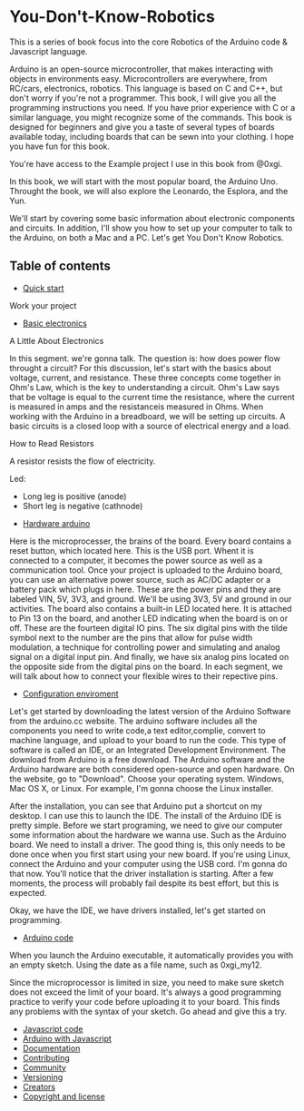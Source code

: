 # You-Don't-Know-Robotics

This is a series of book focus into the core Robotics of the Arduino code & Javascript language.

Arduino is an open-source microcontroller, that makes interacting with objects in environments easy. Microcontrollers are everywhere, from RC/cars, electronics, robotics. This language is based on C and C++, but don't worry if you're not a programmer. This book, I will give you all the programming instructions you need. If you have prior experience with C or a similar language, you might recognize some of the commands. This book is designed for beginners and give you a taste of several types of boards available today, including boards that can be sewn into your clothing. I hope you have fun for this book.

You're have access to the Example project I use in this book from @0xgi.

In this book, we will start with the most popular board, the Arduino Uno. Throught the book, we will also explore the Leonardo, the Esplora, and the Yun.

We'll start by covering some basic information about electronic components and circuits. In addition, I'll show you how to set up your computer to talk to the Arduino, on both a Mac and a PC. Let's get You Don't Know Robotics.

## Table of contents

* [Quick start](#quick-start)

Work your project

* [Basic electronics](#basic-electronic)

A Little About Electronics

In this segment. we're gonna talk.
The question is: how does power flow throught a circuit?
For this discussion, let's start with the basics about voltage, current, and resistance. These three concepts come together in Ohm's Law, which is the key to understanding a circuit.
Ohm's Law says that be voltage is equal to the current time the resistance, where the current is measured in amps and the resistanceis measured in Ohms. When working with the Arduino in a breadboard, we will be setting up circuits. A basic circuits is a closed loop with a source of electrical energy and a load.

How to Read Resistors

A resistor resists the flow of electricity.

Led: 
+ Long leg is positive (anode)
+ Short leg is negative (cathnode)

* [Hardware arduino](#hardware-arduino)

Here is the microprocesser, the brains of the board. Every board contains a reset button, which located here. This is the USB port. Whent it is connected to a computer, it becomes the power source as well as a communication tool. Once your project is uploaded to the Arduino board, you can use an alternative power source, such as AC/DC adapter or a battery pack which plugs in here. These are the power pins and they are labeled VIN, 5V, 3V3, and ground. We'll be using 3V3, 5V and ground in our activities. The board also contains a built-in LED located here. It is attached to Pin 13 on the board, and another LED indicating when the board is on or off. These are the fourteen digital IO pins. The six digital pins with the tilde symbol next to the number are the pins that allow for pulse width modulation, a technique for controlling power and simulating and analog signal on a digital input pin. And finally, we have six analog pins located on the opposite side from the digital pins on the board. In each segment, we will talk about how to connect your flexible wires to their repective pins.

* [Configuration enviroment](#configuration-enviroment)

Let's get started by downloading the latest version of the Arduino Software from the arduino.cc website. The arduino software includes all the components you need to write code,a text editor,complie, convert to machine language, and upload to your board to run the code. This type of software is called an IDE, or an Integrated Development Environment. The download from Arduino is a free download. The Arduino software and the Arduino hardware are both considered open-source and open hardware. On the website, go to "Download". Choose your operating system. Windows, Mac OS X, or Linux. For example, I'm gonna choose the Linux installer.

After the installation, you can see that Arduino put a shortcut on my desktop. I can use this to launch the IDE. The install of the Arduino IDE is pretty simple. Before we start programing, we need to give our computer some information about the hardware we wanna use. Such as the Arduino board. We need to install a driver. The good thing is, this only needs to be done once when you first start using your new board. If you're using Linux, connect the Arduino and your computer using the USB cord. I'm gonna do that now. You'll notice that the driver installation is starting. After a few moments, the process will probably fail despite its best effort, but this is expected.

Okay, we have the IDE, we have drivers installed, let's get started on programming. 

* [Arduino code](#arduino-code)

When you launch the Arduino executable, it automatically provides you with an empty sketch. Using the date as a file name, such as 0xgi_my12.

Since the microprocessor is limited in size, you need to make sure sketch does not exceed the limit of your board. It's always a good programming practice to verify your code before uploading it to your board. This finds any problems with the syntax of your sketch. Go ahead and give this a try.

* [Javascript code](#javascript-code)
* [Arduino with Javascript](#arduino-with-javascript)
* [Documentation](#documentation)
* [Contributing](#contributing)
* [Community](#community)
* [Versioning](#versioning)
* [Creators](#Creators)
* [Copyright and license](#copyright-and-license)



